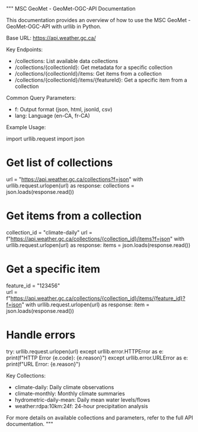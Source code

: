 """
MSC GeoMet - GeoMet-OGC-API Documentation

This documentation provides an overview of how to use the MSC GeoMet - GeoMet-OGC-API with urllib in Python.

Base URL: https://api.weather.gc.ca/

Key Endpoints:

- /collections: List available data collections
- /collections/{collectionId}: Get metadata for a specific collection
- /collections/{collectionId}/items: Get items from a collection
- /collections/{collectionId}/items/{featureId}: Get a specific item from a collection

Common Query Parameters:

- f: Output format (json, html, jsonld, csv)
- lang: Language (en-CA, fr-CA)

Example Usage:

import urllib.request
import json

# Get list of collections

url = "https://api.weather.gc.ca/collections?f=json"
with urllib.request.urlopen(url) as response:
collections = json.loads(response.read())

# Get items from a collection

collection_id = "climate-daily"
url = f"https://api.weather.gc.ca/collections/{collection_id}/items?f=json"
with urllib.request.urlopen(url) as response:
items = json.loads(response.read())

# Get a specific item

feature_id = "123456"  
url = f"https://api.weather.gc.ca/collections/{collection_id}/items/{feature_id}?f=json"
with urllib.request.urlopen(url) as response:
item = json.loads(response.read())

# Handle errors

try:
urllib.request.urlopen(url)
except urllib.error.HTTPError as e:
print(f"HTTP Error {e.code}: {e.reason}")
except urllib.error.URLError as e:
print(f"URL Error: {e.reason}")

Key Collections:

- climate-daily: Daily climate observations
- climate-monthly: Monthly climate summaries
- hydrometric-daily-mean: Daily mean water levels/flows
- weather:rdpa:10km:24f: 24-hour precipitation analysis

For more details on available collections and parameters, refer to the full API documentation.
"""
